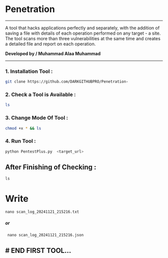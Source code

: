 # Penetration

***
A tool that hacks applications perfectly and separately, with the addition of saving a file with details of each operation performed on any target - a site. The tool scans more than three vulnerabilities at the same time and creates a detailed file and report on each operation. 

**__Developed by / Muhammad Alaa Muhammad__**
***
### 1. Installation Tool :
```bash
git clone https://github.com/DARKGITHUBPRO/Penetration-
```
### 2. Check a Tool is Available :
```bash
ls 
```
### 3. Change Mode Of Tool :
```bash
chmod +x * && ls
```

### 4.  Run Tool  : 
```bash
python PentestPlus.py  <target_url>
```
## After Finishing of Checking :
```
ls
```
# __Write__

```nano scan_log_20241121_215216.txt```

#####  or
  
``` nano scan_log_20241121_215216.json```
##  # END FIRST TOOL... ###
